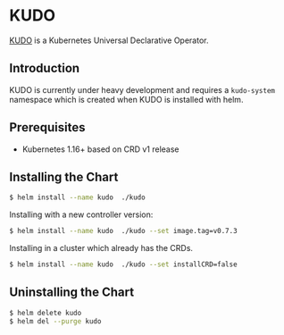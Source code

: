 # KUDO

[KUDO](https://kudo.dev/) is a Kubernetes Universal Declarative Operator.

## Introduction

KUDO is currently under heavy development and requires a `kudo-system` namespace which is created when KUDO is installed with helm.

## Prerequisites

- Kubernetes 1.16+ based on CRD v1 release


## Installing the Chart

```bash
$ helm install --name kudo  ./kudo
```

Installing with a new controller version:

```bash
$ helm install --name kudo  ./kudo --set image.tag=v0.7.3
```

Installing in a cluster which already has the CRDs.

```bash
$ helm install --name kudo  ./kudo --set installCRD=false
```


## Uninstalling the Chart

```bash
$ helm delete kudo
$ helm del --purge kudo
```
